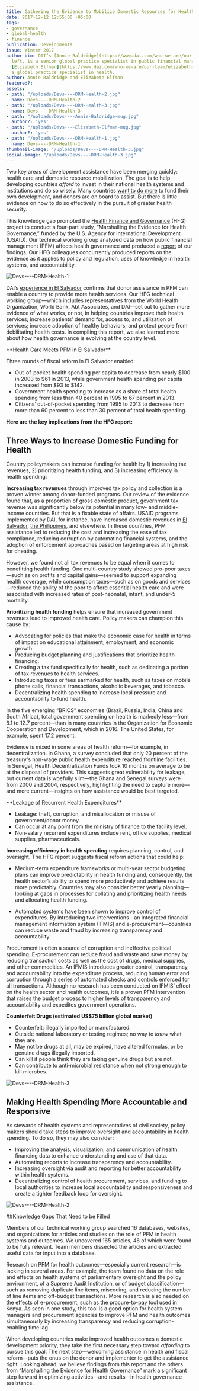 ```yaml
---
title: Gathering the Evidence to Mobilize Domestic Resources for Health Care
date: 2017-12-12 12:55:00 -05:00
tags:
- governance
- global-health
- finance
publication: Developments
issue: Winter 2017
author-bio: DAI’s [Annie Baldridge](https://www.dai.com/who-we-are/our-team/annie-baldridge),
  left, is a senior global practice specialist in public financial management; DAI’s
  [Elizabeth Elfman](https://www.dai.com/who-we-are/our-team/elizabeth-elfman) is
  a global practice specialist in health.
author: Annie Baldridge and Elizabeth Elfman
featured?: 
assets:
- path: "/uploads/Devs----DRM-Health-2.jpg"
  name: Devs----DRM-Health-2
- path: "/uploads/Devs----DRM-Health-3.jpg"
  name: Devs----DRM-Health-3
- path: "/uploads/Devs----Annie-Baldridge-mug.jpg"
  author?: 'yes'
- path: "/uploads/Devs----Elizabeth-Elfman-mug.jpg"
  author?: 'yes'
- path: "/uploads/Devs----DRM-Health-1.jpg"
  name: Devs----DRM-Health-1
thumbnail-image: "/uploads/Devs----DRM-Health-3.jpg"
social-image: "/uploads/Devs----DRM-Health-3.jpg"
---
```


Two key areas of development assistance have been merging quickly: health care and domestic resource mobilization. The goal is to help developing countries *afford* to invest in their national health systems and institutions and do so wisely. Many countries [want to do more](http://dai-global-developments.com/articles/long-term-fiscal-reform-takes-root-in-el-salvador-and-elsewhere/) to fund their own development, and donors are on board to assist. But there is little evidence on how to do so effectively in the pursuit of greater health security.




This knowledge gap prompted the [Health Finance and Governance](https://www.dai.com/our-work/projects/worldwide-health-finance-and-governance) (HFG) project to conduct a four-part study, “Marshalling the Evidence for Health Governance,” funded by the U.S. Agency for International Development (USAID). Our technical working group analyzed data on how public financial management (PFM) affects health governance and produced a [report](https://www.hfgproject.org/public-financial-management-report/) of our findings. Our HFG colleagues concurrently produced reports on the evidence as it applies to policy and regulation, uses of knowledge in health systems, and accountability. 

![Devs----DRM-Health-1](/uploads/Devs----DRM-Health-1.jpg "Winnie Koech, nurse, with a client at Tenwek Mission Hospital in Kenya. Koech graduated with assistance from the Afya Elimu Fund, an affordable loan mechanism developed by USAID, IntraHealth International, FUNZOKenya, and local governmental and private-sector partners. Photo by Georgina Goodwin for IntraHealth International.")

DAI’s [experience in El Salvador](http://dai-global-developments.com/articles/when-tax-reform-leads-to-increased-funding-for-health-services/) confirms that donor assistance in PFM can enable a country to provide more health services. Our HFG technical working group—which includes representatives from the World Health Organization, World Bank, Abt Associates, and DAI—set out to gather more evidence of what works, or not, in helping countries improve their health services; increase patients’ demand for, access to, and utilization of services; increase adoption of healthy behaviors; and protect people from debilitating health costs. In compiling this report, we also learned more about how health governance is evolving at the country level. 

<aside>**Health Care Meets PFM in El Salvador**

Three rounds of fiscal reform in El Salvador enabled:

* Out-of-pocket health spending per capita to decrease from nearly $100 in 2003 to $61 in 2013, while government health spending per capita increased from $93 to $142.
* Government health spending to increase as a share of total health spending from less than 40 percent in 1995 to 67 percent in 2013.
* Citizens’ out-of-pocket spending from 1995 to 2013 to decrease from more than 60 percent to less than 30 percent of total health spending.</aside>

**Here are the key implications from the HFG report:**

## Three Ways to Increase Domestic Funding for Health

Country policymakers can increase funding for health by 1) increasing tax revenues, 2) prioritizing health funding, and 3) increasing efficiency in health spending:

**Increasing tax revenues** through improved tax policy and collection is a proven winner among donor-funded programs. Our review of the evidence found that, as a proportion of gross domestic product, government tax revenue was significantly below its potential in many low- and middle-income countries. But that is a fixable state of affairs. USAID programs implemented by DAI, for instance, have increased domestic revenues in [El Salvador](http://dai-global-developments.com/articles/long-term-fiscal-reform-takes-root-in-el-salvador-and-elsewhere/), [the Philippines](http://dai-global-developments.com/articles/philippines-increases-tax-collections-by-11-billion-year-over-yearwithout-raising-rates/), and elsewhere. In these countries, PFM assistance led to reducing the cost and increasing the ease of tax compliance, reducing corruption by automating financial systems, and the adoption of enforcement approaches based on targeting areas at high risk for cheating.

However, we found not all tax revenues to be equal when it comes to benefitting health funding. One multi-country study showed pro-poor taxes—such as on profits and capital gains—seemed to support expanding health coverage, while consumption taxes—such as on goods and services—reduced the ability of the poor to afford essential health care and were associated with increased rates of post-neonatal, infant, and under-5 mortality.

**Prioritizing health funding** helps ensure that increased government revenues lead to improved health care. Policy makers can champion this cause by:

* Advocating for policies that make the economic case for health in terms of impact on educational attainment, employment, and economic growth.
* Producing budget planning and justifications that prioritize health financing.
* Creating a tax fund specifically for health, such as dedicating a portion of tax revenues to health services.
* Introducing taxes or fees earmarked for health, such as taxes on mobile phone calls, financial transactions, alcoholic beverages, and tobacco.
* Decentralizing health spending to increase local pressure and accountability to fund health.

In the five emerging “BRICS” economies (Brazil, Russia, India, China and South Africa), total government spending on health is markedly less—from 8.1 to 12.7 percent—than in many countries in the Organization for Economic Cooperation and Development, which in 2016. The United States, for example, spent 17.2 percent.

Evidence is mixed in some areas of health reform—for example, in decentralization. In Ghana, a survey concluded that only 20 percent of the treasury's non-wage public health expenditure reached frontline facilities. In Senegal, Health Decentralization Funds took 10 months on average to be at the disposal of providers. This suggests great vulnerability for leakage, but current data is woefully slim—the Ghana and Senegal surveys were from 2000 and 2004, respectively, highlighting the need to capture more—and more current—insights on how assistance would be best targeted.

<aside>**Leakage of Recurrent Health Expenditures**

* Leakage: theft, corruption, and misallocation or misuse of government/donor money.
* Can occur at any point from the ministry of finance to the facility level.
* Non-salary recurrent expenditures include rent, office supplies, medical supplies, pharmaceuticals.</aside>

**Increasing efficiency in health spending** requires planning, control, and oversight. The HFG report suggests fiscal reform actions that could help:

* Medium-term expenditure frameworks or multi-year sector budgeting plans can improve predictability in health funding and, consequently, the health sector’s ability to spend more productively and achieve results more predictably. Countries may also consider better yearly planning—looking at gaps in processes for collating and prioritizing health needs and allocating health funding.

* Automated systems have been shown to improve control of expenditures. By introducing two interventions—an integrated financial management information system (IFMIS) and e-procurement—countries can reduce waste and fraud by increasing transparency and accountability. 

Procurement is often a source of corruption and ineffective political spending. E-procurement can reduce fraud and waste and save money by reducing transaction costs as well as the cost of drugs, medical supplies, and other commodities. An IFMIS introduces greater control, transparency, and accountability into the expenditure process, reducing human error and corruption through a series of automated checks and controls enforced for all transactions. Although no research has been conducted on IFMIS’ effect on the health sector and health outcomes, it is a proven PFM intervention that raises the budget process to higher levels of transparency and accountability and expedites government operations.

<aside><p><strong>Counterfeit Drugs (estimated US$75 billion global market)</strong></p>
<ul>
<li>Counterfeit: illegally imported or manufactured.</li>
<li>Outside national laboratory or testing regimes; no way to <em>know</em> what they are.</li>
<li>May not be drugs at all, may be expired, have altered formulas, or be genuine drugs illegally imported.</li>
<li>Can kill if people think they are taking genuine drugs but are not.</li>
<li>Can contribute to anti-microbial resistance when not strong enough to kill microbes.</li>
</ul>
</aside>

![Devs----DRM-Health-3](/uploads/Devs----DRM-Health-3.jpg  "Representatives of Haiti's Health Directorate analyze data for a data quality workshop under USAID's Strategic Health Information System Program, implemented by DAI.") 

## Making Health Spending More Accountable and Responsive

As stewards of health systems and representatives of civil society, policy makers should take steps to improve oversight and accountability in health spending. To do so, they may also consider:
* Improving the analysis, visualization, and communication of health financing data to enhance understanding and use of that data.
* Automating reports to increase transparency and accountability.
* Increasing oversight via audit and reporting for better accountability within health systems.
* Decentralizing control of health procurement, services, and funding to local authorities to increase local accountability and responsiveness and create a tighter feedback loop for oversight.

![Devs----DRM-Health-2](/uploads/Devs----DRM-Health-2.jpg "Midwife training in Afghanistan.") 

##Knowledge Gaps That Need to be Filled

Members of our technical working group searched 16 databases, websites, and organizations for articles and studies on the role of PFM in health systems and outcomes. We uncovered 165 articles, 46 of which were found to be fully relevant. Team members dissected the articles and extracted useful data for input into a database.
    
Research on PFM for health outcomes—especially current research—is lacking in several areas. For example, the team found no data on the role and effects on health systems of parliamentary oversight and the policy environment, of a Supreme Audit Institution, or of budget classification—such as removing duplicate line items, miscoding, and reducing the number of line items and off-budget transactions. More research is also needed on the effects of e-procurement, such as the [procure-to-pay tool](http://supplier.treasury.go.ke/site/tenders.go/index.php/pages/about) used in Kenya. As seen in one study, this tool is a good option for health system managers and procurement agencies to improve PFM and health outcomes simultaneously by increasing transparency and reducing corruption-enabling time lag.

When developing countries make improved health outcomes a domestic development priority, they take the first necessary step toward *affording* to pursue this goal. The next step—welcoming assistance in health and fiscal reform—puts the onus on the donor and implementer to get the assistance right. Looking ahead, we believe findings from this report and the others from “Marshalling the Evidence for Health Governance” mark a significant step forward in optimizing activities—and results—in health governance assistance.
